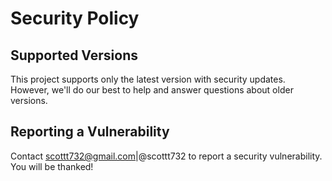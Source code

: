 # Security Policy

## Supported Versions

This project supports only the latest version with security updates. However, we'll do our best to help and answer questions about older versions.

## Reporting a Vulnerability

Contact <scottt732@gmail.com>|@scottt732 to report a security vulnerability. You will be thanked!
